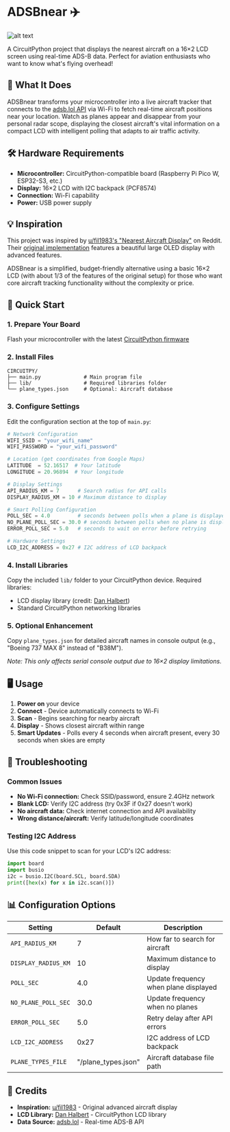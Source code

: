 # ADSBnear ✈️

![alt text](https://assets.thefilip.com/adsbnear.jpg)

A CircuitPython project that displays the nearest aircraft on a 16×2 LCD screen using real-time ADS-B data. Perfect for aviation enthusiasts who want to know what's flying overhead!

## 🎯 What It Does

ADSBnear transforms your microcontroller into a live aircraft tracker that connects to the [adsb.lol API](https://adsb.lol) via Wi-Fi to fetch real-time aircraft positions near your location. Watch as planes appear and disappear from your personal radar scope, displaying the closest aircraft's vital information on a compact LCD with intelligent polling that adapts to air traffic activity.

## 🛠 Hardware Requirements

- **Microcontroller:** CircuitPython-compatible board (Raspberry Pi Pico W, ESP32-S3, etc.)
- **Display:** 16×2 LCD with I2C backpack (PCF8574)  
- **Connection:** Wi-Fi capability
- **Power:** USB power supply

## 💡 Inspiration

This project was inspired by [u/fil1983's "Nearest Aircraft Display"](https://www.reddit.com/r/ADSB/comments/1nb56ld/nearest_aircraft_display/) on Reddit. Their [original implementation](https://github.com/filbot/flight-display) features a beautiful large OLED display with advanced features.

ADSBnear is a simplified, budget-friendly alternative using a basic 16×2 LCD (with about 1/3 of the features of the original setup) for those who want core aircraft tracking functionality without the complexity or price.

## 🚀 Quick Start

### 1. Prepare Your Board
Flash your microcontroller with the latest [CircuitPython firmware](https://circuitpython.org/downloads)

### 2. Install Files
```
CIRCUITPY/
├── main.py              # Main program file
├── lib/                 # Required libraries folder
└── plane_types.json     # Optional: Aircraft database
```

### 3. Configure Settings
Edit the configuration section at the top of `main.py`:

```python
# Network Configuration
WIFI_SSID = "your_wifi_name"
WIFI_PASSWORD = "your_wifi_password"

# Location (get coordinates from Google Maps)
LATITUDE  = 52.16517  # Your latitude
LONGITUDE = 20.96894  # Your longitude

# Display Settings
API_RADIUS_KM = 7      # Search radius for API calls
DISPLAY_RADIUS_KM = 10 # Maximum distance to display

# Smart Polling Configuration
POLL_SEC = 4.0         # seconds between polls when a plane is displayed
NO_PLANE_POLL_SEC = 30.0 # seconds between polls when no plane is displayed
ERROR_POLL_SEC = 5.0   # seconds to wait on error before retrying

# Hardware Settings
LCD_I2C_ADDRESS = 0x27 # I2C address of LCD backpack
```

### 4. Install Libraries
Copy the included `lib/` folder to your CircuitPython device. Required libraries:
- LCD display library (credit: [Dan Halbert](https://github.com/dhalbert/CircuitPython_LCD))
- Standard CircuitPython networking libraries

### 5. Optional Enhancement
Copy `plane_types.json` for detailed aircraft names in console output (e.g., "Boeing 737 MAX 8" instead of "B38M"). 

*Note: This only affects serial console output due to 16×2 display limitations.*

## 🖥 Usage

1. **Power on** your device
2. **Connect** - Device automatically connects to Wi-Fi
3. **Scan** - Begins searching for nearby aircraft
4. **Display** - Shows closest aircraft within range
5. **Smart Updates** - Polls every 4 seconds when aircraft present, every 30 seconds when skies are empty


## 🔧 Troubleshooting

### Common Issues
- **No Wi-Fi connection:** Check SSID/password, ensure 2.4GHz network
- **Blank LCD:** Verify I2C address (try 0x3F if 0x27 doesn't work)
- **No aircraft data:** Check internet connection and API availability
- **Wrong distance/aircraft:** Verify latitude/longitude coordinates

### Testing I2C Address
Use this code snippet to scan for your LCD's I2C address:
```python
import board
import busio
i2c = busio.I2C(board.SCL, board.SDA)
print([hex(x) for x in i2c.scan()])
```

## 📊 Configuration Options

| Setting | Default | Description |
|---------|---------|-------------|
| `API_RADIUS_KM` | 7 | How far to search for aircraft |
| `DISPLAY_RADIUS_KM` | 10 | Maximum distance to display |
| `POLL_SEC` | 4.0 | Update frequency when plane displayed |
| `NO_PLANE_POLL_SEC` | 30.0 | Update frequency when no planes |
| `ERROR_POLL_SEC` | 5.0 | Retry delay after API errors |
| `LCD_I2C_ADDRESS` | 0x27 | I2C address of LCD backpack |
| `PLANE_TYPES_FILE` | "/plane_types.json" | Aircraft database file path |

## 🙏 Credits

- **Inspiration:** [u/fil1983](https://github.com/filbot/flight-display) - Original advanced aircraft display
- **LCD Library:** [Dan Halbert](https://github.com/dhalbert/CircuitPython_LCD) - CircuitPython LCD library
- **Data Source:** [adsb.lol](https://adsb.lol) - Real-time ADS-B API
